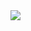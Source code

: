 <a href="https://azuredeploy.net/?repository=https://github.com/user/vmss" target="_blank">
    <img src="http://azuredeploy.net/deploybutton.png"/>
</a>